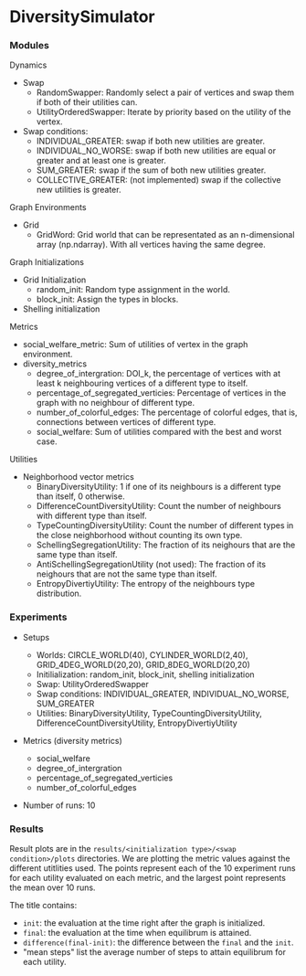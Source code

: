 # DiversitySimulator

### Modules

Dynamics
- Swap
    - RandomSwapper: Randomly select a pair of vertices and swap them if both of their utilities can.
    - UtilityOrderedSwapper: Iterate by priority based on the utility of the vertex.
- Swap conditions:
    - INDIVIDUAL_GREATER: swap if both new utilities are greater. 
    - INDIVIDUAL_NO_WORSE: swap if both new utilities are equal or greater and at least one is greater. 
    - SUM_GREATER: swap if the sum of both new utilities greater.
    - COLLECTIVE_GREATER: (not implemented) swap if the collective new utilities is greater.

Graph Environments
- Grid 
    - GridWord: Grid world that can be representated as an n-dimensional array (np.ndarray). With all vertices having the same degree.

Graph Initializations
- Grid Initialization
    - random_init: Random type assignment in the world.
    - block_init: Assign the types in blocks.
- Shelling initialization

Metrics
- social_welfare_metric: Sum of utilities of vertex in the graph environment. 
- diversity_metrics
    - degree_of_intergration: DOI_k, the percentage of vertices with at least k neighbouring vertices of a different type to itself.
    - percentage_of_segregated_verticies: Percentage of vertices in the graph with no neighbour of different type.
    - number_of_colorful_edges: The percentage of colorful edges, that is, connections between vertices of different type.
    - social_welfare: Sum of utilities compared with the best and worst case.

Utilities
- Neighborhood vector metrics
    - BinaryDiversityUtility: 1 if one of its neighbours is a different type than itself, 0 otherwise.
    - DifferenceCountDiversityUtility: Count the number of neighbours with different type than itself.
    - TypeCountingDiversityUtility: Count the number of different types in the close neighborhood without counting its own type.
    - SchellingSegregationUtility: The fraction of its neighours that are the same type than itself. 
    - AntiSchellingSegregationUtility (not used): The fraction of its neighours that are not the same type than itself.
    - EntropyDivertiyUtility: The entropy of the neighbours type distribution.

### Experiments
- Setups
    - Worlds: CIRCLE_WORLD(40), CYLINDER_WORLD(2,40), GRID_4DEG_WORLD(20,20), GRID_8DEG_WORLD(20,20)
    - Initilialization: random_init, block_init, shelling initialization 
    - Swap: UtilityOrderedSwapper
    - Swap conditions: INDIVIDUAL_GREATER, INDIVIDUAL_NO_WORSE, SUM_GREATER
    - Utilities: BinaryDiversityUtility, TypeCountingDiversityUtility, DifferenceCountDiversityUtility, EntropyDivertiyUtility

- Metrics (diversity metrics)
    - social_welfare
    - degree_of_intergration
    - percentage_of_segregated_verticies
    - number_of_colorful_edges

- Number of runs: 10

### Results
Result plots are in the `results/<initialization type>/<swap condition>/plots` directories. We are plotting the metric values against the different utitlities used. The points represent each of the 10 experiment runs for each utility evaluated on each metric, and the largest point represents the mean over 10 runs.

The title contains:
- `init`: the evaluation at the time right after the graph is initialized.
- `final`: the evaluation at the time when equilibrum is attained.
- `difference(final-init)`: the difference between the `final` and the `init`.
- "mean steps" list the average number of steps to attain equilibrum for each utility.
